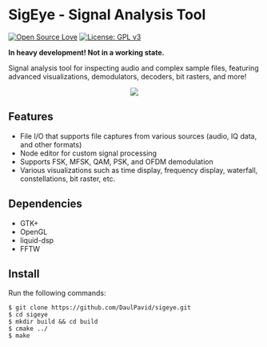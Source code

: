 SigEye - Signal Analysis Tool
=============================

[![Open Source Love](https://badges.frapsoft.com/os/v1/open-source.svg?v=103)](https://github.com/ellerbrock/open-source-badges/)
[![License: GPL v3](https://img.shields.io/badge/License-GPL%20v3-blue.svg)](https://www.gnu.org/licenses/gpl-3.0)

**In heavy development! Not in a working state.**

Signal analysis tool for inspecting audio and complex sample files, featuring advanced visualizations, demodulators, decoders, bit rasters, and more!

<p align="center">
<img src="https://user-images.githubusercontent.com/892643/39098059-116bc866-4633-11e8-8637-cb652214166a.png" />
</p>

Features
--------

* File I/O that supports file captures from various sources (audio, IQ data, and other formats)
* Node editor for custom signal processing
* Supports FSK, MFSK, QAM, PSK, and OFDM demodulation
* Various visualizations such as time display, frequency display, waterfall, constellations, bit raster, etc.

Dependencies
------------

 * GTK+
 * OpenGL
 * liquid-dsp
 * FFTW

Install
-------

Run the following commands:

    $ git clone https://github.com/DaulPavid/sigeye.git
    $ cd sigeye
    $ mkdir build && cd build
    $ cmake ../
    $ make
